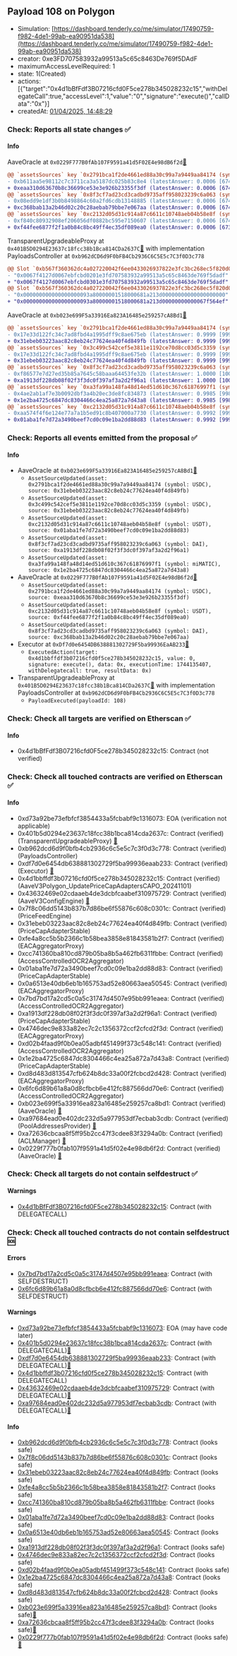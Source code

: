 ## Payload 108 on Polygon

- Simulation: [https://dashboard.tenderly.co/me/simulator/17490759-f982-4de1-99ab-ea90951da538](https://dashboard.tenderly.co/me/simulator/17490759-f982-4de1-99ab-ea90951da538)
- creator: 0xe3FD707583932a99513a5c65c8463De769f5DAdF
- maximumAccessLevelRequired: 1
- state: 1(Created)
- actions: [{"target":"0x4d1bBfFdf3B07216cfd0F5ce278b345028232c15","withDelegateCall":true,"accessLevel":1,"value":"0","signature":"execute()","callData":"0x"}]
- createdAt: [01/04/2025, 14:48:29](https://polygonscan.com/tx/0xbac5d9d77ca80b8109fc0bd3d2b247cc8dd369b285dc2f100b74af4106380242)

### Check: Reports all state changes :white_check_mark:

#### Info


AaveOracle at `0x0229F777B0fAb107F9591a41d5F02E4e98dB6f2d`[:ghost:](https://github.com/bgd-labs/aave-address-book "AaveV2Polygon.ORACLE")
```diff
@@ `assetsSources` key `0x2791bca1f2de4661ed88a30c99a7a9449aa84174 (symbol: USDC)` @@
- 0xb611aa5e98112c7c3711ca3a5187dc025b83c8e4 (latestAnswer: 0.0006 [674743813218853, 18 decimals], description: Capped USDC / USD / ETH)
+ 0xeaa310d63670b8c36699ce53e3e926b23355f3df (latestAnswer: 0.0006 [674743813218853, 18 decimals], description: Capped USDC / USD / ETH)
@@ `assetsSources` key `0x8f3cf7ad23cd3cadbd9735aff958023239c6a063 (symbol: DAI)` @@
- 0x08edd9e1df3b0b8498864c60a2fd6cdb13148885 (latestAnswer: 0.0006 [674833013203497, 18 decimals], description: Capped DAI / USD / ETH)
+ 0xc368bab13a2b46d02c20c28aebab79bbe7e067aa (latestAnswer: 0.0006 [674833013203497, 18 decimals], description: Capped DAI / USD / ETH)
@@ `assetsSources` key `0xc2132d05d31c914a87c6611c10748aeb04b58e8f (symbol: USDT)` @@
- 0xf840c80932908ef206056df0882bc595e7150607 (latestAnswer: 0.0006 [674312186241186, 18 decimals], description: Capped USDT / USD / ETH)
+ 0xf44fee6877f2f1a0b84c8bc49ff4ec35df089ea0 (latestAnswer: 0.0006 [673453721425490, 18 decimals], description: Capped USDT / USD / ETH)
```

TransparentUpgradeableProxy at `0x401B5D0294E23637c18fcc38b1Bca814CDa2637C`[:ghost:](https://github.com/bgd-labs/aave-address-book "GovernanceV3Polygon.PAYLOADS_CONTROLLER") with implementation PayloadsController at `0xb962dCD6d9F0bFB4Cb2936C6C5E5c7C3f0D3c778`
```diff
@@ Slot `0xb567f360362dc4a027220042f6ee0433026937822e3fc3bc268ec5f820d029fa` @@
- "0x0067f4127d0067ebfcbd0201e3fd707583932a99513a5c65c8463de769f5dadf"
+ "0x0067f4127d0067ebfcbd0301e3fd707583932a99513a5c65c8463de769f5dadf"
@@ Slot `0xb567f360362dc4a027220042f6ee0433026937822e3fc3bc268ec5f820d029fb` @@
- "0x000000000000000000093a80000001518000681a213d00000000000000000000"
+ "0x000000000000000000093a80000001518000681a213d00000000000067f564ef"
```

AaveOracle at `0xb023e699F5a33916Ea823A16485e259257cA8Bd1`[:ghost:](https://github.com/bgd-labs/aave-address-book "AaveV3Polygon.ORACLE")
```diff
@@ `assetsSources` key `0x2791bca1f2de4661ed88a30c99a7a9449aa84174 (symbol: USDC)` @@
- 0x17e33d122fc34c7ad8fbd4a1995dff9c8ae675eb (latestAnswer: 0.9999 [99993722, 8 decimals], description: Capped USDC/USD)
+ 0x31ebeb03223aac82c8eb24c77624ea40f4d849fb (latestAnswer: 0.9999 [99993722, 8 decimals], description: Capped USDC/USD)
@@ `assetsSources` key `0x3c499c542cef5e3811e1192ce70d8cc03d5c3359 (symbol: USDC)` @@
- 0x17e33d122fc34c7ad8fbd4a1995dff9c8ae675eb (latestAnswer: 0.9999 [99993722, 8 decimals], description: Capped USDC/USD)
+ 0x31ebeb03223aac82c8eb24c77624ea40f4d849fb (latestAnswer: 0.9999 [99993722, 8 decimals], description: Capped USDC/USD)
@@ `assetsSources` key `0x8f3cf7ad23cd3cadbd9735aff958023239c6a063 (symbol: DAI)` @@
- 0xf86577e7d27ed35b85a7645c58baaa64453fe32b (latestAnswer: 1.0000 [100006941, 8 decimals], description: Capped DAI/USD)
+ 0xa1913df228db08f02f3f3dc0f397af3a2d2f96a1 (latestAnswer: 1.0000 [100006941, 8 decimals], description: Capped DAI/USD)
@@ `assetsSources` key `0xa3fa99a148fa48d14ed51d610c367c61876997f1 (symbol: miMATIC)` @@
- 0x4ae2ab1af7e3b0092dbf3a4b20ec3de8fc834873 (latestAnswer: 0.9985 [99851988, 8 decimals], description: Capped MAI/USD)
+ 0x1e2ba4725c6847dc8304466c4ea25a872a7d43a8 (latestAnswer: 0.9985 [99851988, 8 decimals], description: Capped MAI/USD)
@@ `assetsSources` key `0xc2132d05d31c914a87c6611c10748aeb04b58e8f (symbol: USDT)` @@
- 0xaa574f4f6e124e77a7a1b5ed91c8b407000a7730 (latestAnswer: 0.9992 [99929757, 8 decimals], description: Capped USDT/USD)
+ 0x01aba1fe7d72a3490beef7cd0c09e1ba2dd88d83 (latestAnswer: 0.9992 [99929757, 8 decimals], description: Capped USDT/USD)
```


### Check: Reports all events emitted from the proposal :white_check_mark:

#### Info

- AaveOracle at `0xb023e699F5a33916Ea823A16485e259257cA8Bd1`[:ghost:](https://github.com/bgd-labs/aave-address-book "AaveV3Polygon.ORACLE")
  - `AssetSourceUpdated(asset: 0x2791bca1f2de4661ed88a30c99a7a9449aa84174 (symbol: USDC), source: 0x31ebeb03223aac82c8eb24c77624ea40f4d849fb)`
  - `AssetSourceUpdated(asset: 0x3c499c542cef5e3811e1192ce70d8cc03d5c3359 (symbol: USDC), source: 0x31ebeb03223aac82c8eb24c77624ea40f4d849fb)`
  - `AssetSourceUpdated(asset: 0xc2132d05d31c914a87c6611c10748aeb04b58e8f (symbol: USDT), source: 0x01aba1fe7d72a3490beef7cd0c09e1ba2dd88d83)`
  - `AssetSourceUpdated(asset: 0x8f3cf7ad23cd3cadbd9735aff958023239c6a063 (symbol: DAI), source: 0xa1913df228db08f02f3f3dc0f397af3a2d2f96a1)`
  - `AssetSourceUpdated(asset: 0xa3fa99a148fa48d14ed51d610c367c61876997f1 (symbol: miMATIC), source: 0x1e2ba4725c6847dc8304466c4ea25a872a7d43a8)`
- AaveOracle at `0x0229F777B0fAb107F9591a41d5F02E4e98dB6f2d`[:ghost:](https://github.com/bgd-labs/aave-address-book "AaveV2Polygon.ORACLE")
  - `AssetSourceUpdated(asset: 0x2791bca1f2de4661ed88a30c99a7a9449aa84174 (symbol: USDC), source: 0xeaa310d63670b8c36699ce53e3e926b23355f3df)`
  - `AssetSourceUpdated(asset: 0xc2132d05d31c914a87c6611c10748aeb04b58e8f (symbol: USDT), source: 0xf44fee6877f2f1a0b84c8bc49ff4ec35df089ea0)`
  - `AssetSourceUpdated(asset: 0x8f3cf7ad23cd3cadbd9735aff958023239c6a063 (symbol: DAI), source: 0xc368bab13a2b46d02c20c28aebab79bbe7e067aa)`
- Executor at `0xDf7d0e6454DB638881302729F5ba99936EaAB233`[:ghost:](https://github.com/bgd-labs/aave-address-book "AaveV2Polygon.POOL_ADMIN, AaveV3Polygon.ACL_ADMIN, GovernanceV3Polygon.EXECUTOR_LVL_1")
  - `ExecutedAction(target: 0x4d1bbffdf3b07216cfd0f5ce278b345028232c15, value: 0, signature: execute(), data: 0x, executionTime: 1744135407, withDelegatecall: true, resultData: 0x)`
- TransparentUpgradeableProxy at `0x401B5D0294E23637c18fcc38b1Bca814CDa2637C`[:ghost:](https://github.com/bgd-labs/aave-address-book "GovernanceV3Polygon.PAYLOADS_CONTROLLER") with implementation PayloadsController at `0xb962dCD6d9F0bFB4Cb2936C6C5E5c7C3f0D3c778`
  - `PayloadExecuted(payloadId: 108)`

### Check: Check all targets are verified on Etherscan :white_check_mark:

#### Info

- 0x4d1bBfFdf3B07216cfd0F5ce278b345028232c15: Contract (not verified) 

### Check: Check all touched contracts are verified on Etherscan :white_check_mark:

#### Info

- 0xd73a92be73efbfcf3854433a5fcbabf9c1316073: EOA (verification not applicable)
- 0x401b5d0294e23637c18fcc38b1bca814cda2637c: Contract (verified) (TransparentUpgradeableProxy) [:ghost:](https://github.com/bgd-labs/aave-address-book "GovernanceV3Polygon.PAYLOADS_CONTROLLER")
- 0xb962dcd6d9f0bfb4cb2936c6c5e5c7c3f0d3c778: Contract (verified) (PayloadsController) 
- 0xdf7d0e6454db638881302729f5ba99936eaab233: Contract (verified) (Executor) [:ghost:](https://github.com/bgd-labs/aave-address-book "AaveV2Polygon.POOL_ADMIN, AaveV3Polygon.ACL_ADMIN, GovernanceV3Polygon.EXECUTOR_LVL_1")
- 0x4d1bbffdf3b07216cfd0f5ce278b345028232c15: Contract (verified) (AaveV3Polygon_UpdatePriceCapAdaptersCAPO_20241101) 
- 0x43632469e02cdaaeb4de3dcbfcaabef310975729: Contract (verified) (AaveV3ConfigEngine) [:ghost:](https://github.com/bgd-labs/aave-address-book "AaveV3Polygon.CONFIG_ENGINE")
- 0x7f8c06dd5143b837b7d86be6f55876c608c0301c: Contract (verified) (PriceFeedEngine) 
- 0x31ebeb03223aac82c8eb24c77624ea40f4d849fb: Contract (verified) (PriceCapAdapterStable) 
- 0xfe4a8cc5b5b2366c1b58bea3858e81843581b2f7: Contract (verified) (EACAggregatorProxy) 
- 0xcc741360ba810cd879b05ba8b5a462fb6311fbbe: Contract (verified) (AccessControlledOCR2Aggregator) 
- 0x01aba1fe7d72a3490beef7cd0c09e1ba2dd88d83: Contract (verified) (PriceCapAdapterStable) 
- 0x0a6513e40db6eb1b165753ad52e80663aea50545: Contract (verified) (EACAggregatorProxy) 
- 0x7bd7bd17a2cd5c0a5c31747d4507e95bb991eaea: Contract (verified) (AccessControlledOCR2Aggregator) 
- 0xa1913df228db08f02f3f3dc0f397af3a2d2f96a1: Contract (verified) (PriceCapAdapterStable) 
- 0x4746dec9e833a82ec7c2c1356372ccf2cfcd2f3d: Contract (verified) (EACAggregatorProxy) 
- 0xd02b4faad9f0b0ea05adbf451499f373c548c141: Contract (verified) (AccessControlledOCR2Aggregator) 
- 0x1e2ba4725c6847dc8304466c4ea25a872a7d43a8: Contract (verified) (PriceCapAdapterStable) 
- 0xd8d483d813547cfb624b8dc33a00f2fcbcd2d428: Contract (verified) (EACAggregatorProxy) 
- 0x6fc6d89b61a8a0d8cfbcb6e412fc887566dd70e6: Contract (verified) (AccessControlledOCR2Aggregator) 
- 0xb023e699f5a33916ea823a16485e259257ca8bd1: Contract (verified) (AaveOracle) [:ghost:](https://github.com/bgd-labs/aave-address-book "AaveV3Polygon.ORACLE")
- 0xa97684ead0e402dc232d5a977953df7ecbab3cdb: Contract (verified) (PoolAddressesProvider) [:ghost:](https://github.com/bgd-labs/aave-address-book "AaveV3Polygon.POOL_ADDRESSES_PROVIDER")
- 0xa72636cbcaa8f5ff95b2cc47f3cdee83f3294a0b: Contract (verified) (ACLManager) [:ghost:](https://github.com/bgd-labs/aave-address-book "AaveV3Polygon.ACL_MANAGER")
- 0x0229f777b0fab107f9591a41d5f02e4e98db6f2d: Contract (verified) (AaveOracle) [:ghost:](https://github.com/bgd-labs/aave-address-book "AaveV2Polygon.ORACLE")

### Check: Check all targets do not contain selfdestruct :white_check_mark:

#### Warnings

- [0x4d1bBfFdf3B07216cfd0F5ce278b345028232c15](https://polygonscan.com/address/0x4d1bBfFdf3B07216cfd0F5ce278b345028232c15): Contract (with DELEGATECALL)

### Check: Check all touched contracts do not contain selfdestruct :sos:

#### Errors

- [0x7bd7bd17a2cd5c0a5c31747d4507e95bb991eaea](https://polygonscan.com/address/0x7bd7bd17a2cd5c0a5c31747d4507e95bb991eaea): Contract (with SELFDESTRUCT)
- [0x6fc6d89b61a8a0d8cfbcb6e412fc887566dd70e6](https://polygonscan.com/address/0x6fc6d89b61a8a0d8cfbcb6e412fc887566dd70e6): Contract (with SELFDESTRUCT)

#### Warnings

- [0xd73a92be73efbfcf3854433a5fcbabf9c1316073](https://polygonscan.com/address/0xd73a92be73efbfcf3854433a5fcbabf9c1316073): EOA (may have code later)
- [0x401b5d0294e23637c18fcc38b1bca814cda2637c](https://polygonscan.com/address/0x401b5d0294e23637c18fcc38b1bca814cda2637c): Contract (with DELEGATECALL)[:ghost:](https://github.com/bgd-labs/aave-address-book "GovernanceV3Polygon.PAYLOADS_CONTROLLER")
- [0xdf7d0e6454db638881302729f5ba99936eaab233](https://polygonscan.com/address/0xdf7d0e6454db638881302729f5ba99936eaab233): Contract (with DELEGATECALL)[:ghost:](https://github.com/bgd-labs/aave-address-book "AaveV2Polygon.POOL_ADMIN, AaveV3Polygon.ACL_ADMIN, GovernanceV3Polygon.EXECUTOR_LVL_1")
- [0x4d1bbffdf3b07216cfd0f5ce278b345028232c15](https://polygonscan.com/address/0x4d1bbffdf3b07216cfd0f5ce278b345028232c15): Contract (with DELEGATECALL)
- [0x43632469e02cdaaeb4de3dcbfcaabef310975729](https://polygonscan.com/address/0x43632469e02cdaaeb4de3dcbfcaabef310975729): Contract (with DELEGATECALL)[:ghost:](https://github.com/bgd-labs/aave-address-book "AaveV3Polygon.CONFIG_ENGINE")
- [0xa97684ead0e402dc232d5a977953df7ecbab3cdb](https://polygonscan.com/address/0xa97684ead0e402dc232d5a977953df7ecbab3cdb): Contract (with DELEGATECALL)[:ghost:](https://github.com/bgd-labs/aave-address-book "AaveV3Polygon.POOL_ADDRESSES_PROVIDER")

#### Info

- [0xb962dcd6d9f0bfb4cb2936c6c5e5c7c3f0d3c778](https://polygonscan.com/address/0xb962dcd6d9f0bfb4cb2936c6c5e5c7c3f0d3c778): Contract (looks safe)
- [0x7f8c06dd5143b837b7d86be6f55876c608c0301c](https://polygonscan.com/address/0x7f8c06dd5143b837b7d86be6f55876c608c0301c): Contract (looks safe)
- [0x31ebeb03223aac82c8eb24c77624ea40f4d849fb](https://polygonscan.com/address/0x31ebeb03223aac82c8eb24c77624ea40f4d849fb): Contract (looks safe)
- [0xfe4a8cc5b5b2366c1b58bea3858e81843581b2f7](https://polygonscan.com/address/0xfe4a8cc5b5b2366c1b58bea3858e81843581b2f7): Contract (looks safe)
- [0xcc741360ba810cd879b05ba8b5a462fb6311fbbe](https://polygonscan.com/address/0xcc741360ba810cd879b05ba8b5a462fb6311fbbe): Contract (looks safe)
- [0x01aba1fe7d72a3490beef7cd0c09e1ba2dd88d83](https://polygonscan.com/address/0x01aba1fe7d72a3490beef7cd0c09e1ba2dd88d83): Contract (looks safe)
- [0x0a6513e40db6eb1b165753ad52e80663aea50545](https://polygonscan.com/address/0x0a6513e40db6eb1b165753ad52e80663aea50545): Contract (looks safe)
- [0xa1913df228db08f02f3f3dc0f397af3a2d2f96a1](https://polygonscan.com/address/0xa1913df228db08f02f3f3dc0f397af3a2d2f96a1): Contract (looks safe)
- [0x4746dec9e833a82ec7c2c1356372ccf2cfcd2f3d](https://polygonscan.com/address/0x4746dec9e833a82ec7c2c1356372ccf2cfcd2f3d): Contract (looks safe)
- [0xd02b4faad9f0b0ea05adbf451499f373c548c141](https://polygonscan.com/address/0xd02b4faad9f0b0ea05adbf451499f373c548c141): Contract (looks safe)
- [0x1e2ba4725c6847dc8304466c4ea25a872a7d43a8](https://polygonscan.com/address/0x1e2ba4725c6847dc8304466c4ea25a872a7d43a8): Contract (looks safe)
- [0xd8d483d813547cfb624b8dc33a00f2fcbcd2d428](https://polygonscan.com/address/0xd8d483d813547cfb624b8dc33a00f2fcbcd2d428): Contract (looks safe)
- [0xb023e699f5a33916ea823a16485e259257ca8bd1](https://polygonscan.com/address/0xb023e699f5a33916ea823a16485e259257ca8bd1): Contract (looks safe)[:ghost:](https://github.com/bgd-labs/aave-address-book "AaveV3Polygon.ORACLE")
- [0xa72636cbcaa8f5ff95b2cc47f3cdee83f3294a0b](https://polygonscan.com/address/0xa72636cbcaa8f5ff95b2cc47f3cdee83f3294a0b): Contract (looks safe)[:ghost:](https://github.com/bgd-labs/aave-address-book "AaveV3Polygon.ACL_MANAGER")
- [0x0229f777b0fab107f9591a41d5f02e4e98db6f2d](https://polygonscan.com/address/0x0229f777b0fab107f9591a41d5f02e4e98db6f2d): Contract (looks safe)[:ghost:](https://github.com/bgd-labs/aave-address-book "AaveV2Polygon.ORACLE")

